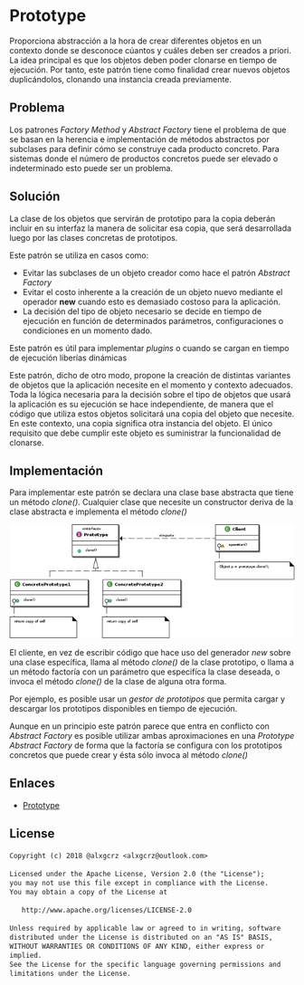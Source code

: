 # Prototype

Proporciona abstracción a la hora de crear diferentes objetos en un contexto donde se desconoce cúantos y cuáles 
deben ser creados a priori. La idea principal es que los objetos deben poder clonarse en tiempo de ejecución. 
Por tanto, este patrón tiene como finalidad crear nuevos objetos duplicándolos, clonando una instancia creada previamente.


## Problema

Los patrones *Factory Method* y *Abstract Factory* tiene el problema de que se basan en la herencia e implementación de
métodos abstractos por subclases para definir cómo se construye cada producto concreto. Para sistemas donde el número
de productos concretos puede ser elevado o indeterminado esto puede ser un problema.

## Solución

La clase de los objetos que servirán de prototipo para la copia deberán incluir en su interfaz la manera de solicitar
esa copia, que será desarrollada luego por las clases concretas de prototipos.

Este patrón se utiliza en casos como:
- Evitar las subclases de un objeto creador como hace el patrón *Abstract Factory*
- Evitar el costo inherente a la creación de un objeto nuevo mediante el operador <b>new</b> cuando esto es demasiado costoso para la aplicación.
-  La decisión del tipo de objeto necesario se decide en tiempo de ejecución en función de determinados parámetros, 
configuraciones o condiciones en un momento dado.

Este patrón es útil para implementar *plugins* o cuando se cargan en tiempo de ejecución liberías dinámicas

Este patrón, dicho de otro modo, propone la creación de distintas variantes de objetos que la aplicación necesite en el 
momento y contexto adecuados. Toda la lógica necesaria para la decisión sobre el tipo de objetos que usará la aplicación
es su ejecución se hace independiente, de manera que el código que utiliza estos objetos solicitará una copia del objeto
que necesite. En este contexto, una copia significa otra instancia del objeto. El único requisito que debe cumplir
este objeto es suministrar la funcionalidad de clonarse.


## Implementación

Para implementar este patrón se declara una clase base abstracta que tiene un método *clone()*. Cualquier clase que
necesite un constructor deriva de la clase abstracta e implementa el método *clone()*

![Prototype](example/imgs/Prototype.png)

El cliente, en vez de escribir código que hace uso del generador *new* sobre una clase específica, llama al método
*clone()* de la clase prototipo, o llama a un método factoría con un parámetro que especifíca la clase deseada, o invoca el 
método *clone()* de la clase de alguna otra forma.

Por ejemplo, es posible usar un *gestor de prototipos* que permita cargar y descargar los prototipos disponibles en 
tiempo de ejecución.

Aunque en un principio este patrón parece que entra en conflicto con *Abstract Factory* es posible utilizar ambas
aproximaciones en una *Prototype Abstract Factory* de forma que la factoría se configura con los prototipos concretos
que puede crear y ésta sólo invoca al método *clone()*


## Enlaces
* [Prototype](https://es.wikipedia.org/wiki/Prototype_%28patr%C3%B3n_de_dise%C3%B1o%29)


License
-------
    Copyright (c) 2018 @alxgcrz <alxgcrz@outlook.com>
    
    Licensed under the Apache License, Version 2.0 (the "License");
    you may not use this file except in compliance with the License.
    You may obtain a copy of the License at
    
       http://www.apache.org/licenses/LICENSE-2.0
    
    Unless required by applicable law or agreed to in writing, software
    distributed under the License is distributed on an "AS IS" BASIS,
    WITHOUT WARRANTIES OR CONDITIONS OF ANY KIND, either express or implied.
    See the License for the specific language governing permissions and
    limitations under the License.
